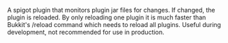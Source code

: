 A spigot plugin that monitors plugin jar files for changes. If changed, the plugin is reloaded. By only reloading one plugin it is much faster than Bukkit's /reload command which needs to reload all plugins. Useful during development, not recommended for use in production.
